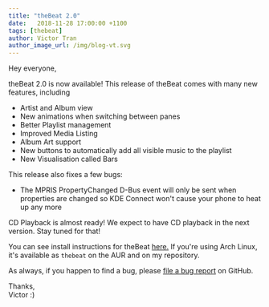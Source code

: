 ```yaml
---
title: "theBeat 2.0"
date:   2018-11-28 17:00:00 +1100
tags: [thebeat]
author: Victor Tran
author_image_url: /img/blog-vt.svg
---
```


Hey everyone,

theBeat 2.0 is now available! This release of theBeat comes with many new features, including
<!-- truncate -->
- Artist and Album view
- New animations when switching between panes
- Better Playlist management
- Improved Media Listing
- Album Art support
- New buttons to automatically add all visible music to the playlist
- New Visualisation called Bars

This release also fixes a few bugs:
- The MPRIS PropertyChanged D-Bus event will only be sent when properties are changed so KDE Connect won't cause your phone to heat up any more

CD Playback is almost ready! We expect to have CD playback in the next version. Stay tuned for that!

You can see install instructions for theBeat [here.](/thebeat/download.html) If you're using Arch Linux, it's available as `thebeat` on the AUR and on my repository.

As always, if you happen to find a bug, please [file a bug report](https://github.com/vicr123/thebeat/issues) on GitHub.

Thanks,<br />
Victor :)
